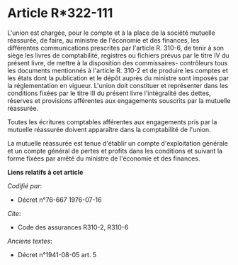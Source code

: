 # Article R*322-111

L'union est chargée, pour le compte et à la place de la société mutuelle réassurée, de faire, au ministre de l'économie et
des finances, les différentes communications prescrites par l'article R. 310-6, de tenir à son siège les livres de
comptabilité, registres ou fichiers prévus par le titre IV du présent livre, de mettre à la disposition des commissaires-
contrôleurs tous les documents mentionnés à l'article R. 310-2 et de produire les comptes et les états dont la publication et
le dépôt auprès du ministre sont imposés par la réglementation en vigueur. L'union doit constituer et représenter dans les
conditions fixées par le titre III du présent livre l'intégralité des dettes, réserves et provisions afférentes aux
engagements souscrits par la mutuelle réassurée.

Toutes les écritures comptables afférentes aux engagements pris par la mutuelle réassurée doivent apparaître dans la
comptabilité de l'union.

La mutuelle réassurée est tenue d'établir un compte d'exploitation générale et un compte général de pertes et profits dans
les conditions et suivant la forme fixées par arrêté du ministre de l'économie et des finances.

**Liens relatifs à cet article**

_Codifié par_:

  - Décret n°76-667 1976-07-16

_Cite_:

  - Code des assurances R310-2, R310-6

_Anciens textes_:

  - Décret n°1941-08-05 art. 5
